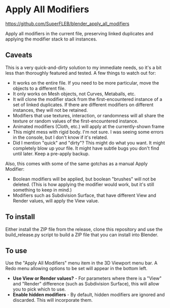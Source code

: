 # Apply All Modifiers

https://github.com/SuperFLEB/blender_apply_all_modifiers

Apply all modifiers in the current file, preserving linked duplicates and applying the modifier stack to all instances.

## Caveats

This is a very quick-and-dirty solution to my immediate needs, so it's a bit less than thoroughly featured and tested.
A few things to watch out for:

* It works on the entire file. If you need to be more particular, move the objects to a different file.
* It only works on Mesh objects, not Curves, Metaballs, etc.
* It will clone the modifier stack from the first-encountered instance of a set of linked duplicates. If there are different modifiers on different instances, they will not be retained.
* Modifiers that use textures, interaction, or randomness will all share the texture or random values of the first-encountered instance.
* Animated modifiers (Cloth, etc.) will apply at the currently-shown frame
* This might mess with rigid body. I'm not sure. I was seeing some errors in the console, but I don't know if it's related.
* Did I mention "quick" and "dirty"? This might do what you want. It might completely blow up your file. It might have subtle bugs you don't find until later. Keep a pre-apply backup.

Also, this comes with some of the same gotchas as a manual Apply Modifier:
* Boolean modifiers will be applied, but boolean "brushes" will not be deleted. (This is how applying the modifier would work, but it's still something to keep in mind.)
* Modifiers such as Subdivision Surface, that have different View and Render values, will apply the View value.

## To install

Either install the ZIP file from the release, clone this repository and use the
build_release.py script to build a ZIP file that you can install into Blender.

## To use

Use the "Apply All Modifiers" menu item in the 3D Viewport menu bar. A Redo menu allowing options to be set will appear
in the bottom left.

* **Use View or Render values?** - For parameters where there is a "View" and "Render" difference (such as Subdivision Surface), this will allow you to pick which to use.
* **Enable hidden modifiers** - By default, hidden modifiers are ignored and discarded. This will incorporate them.
